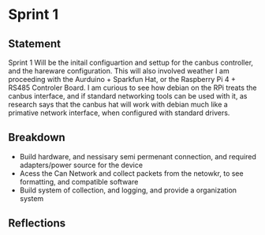 # Sprint 1 

## Statement

Sprint 1 Will be the initail configuartion and settup for the canbus controller, and the hareware configuration. This will also involved weather I am proceeding with the Aurduino + Sparkfun Hat, or the Raspberry Pi 4 + RS485 Controler Board. I am curious to see how debian on the RPi treats the canbus interface, and if standard networking tools can be used with it, as research says that the canbus hat will work with debian much like a primative network interface, when configured with standard drivers. 

## Breakdown

* Build hardware, and nessisary semi permenant connection, and required adapters/power source for the device
* Acess the Can Network and collect packets from the netowkr, to see formatting, and compatible software
* Build system of collection, and logging, and provide a organization system

## Reflections

